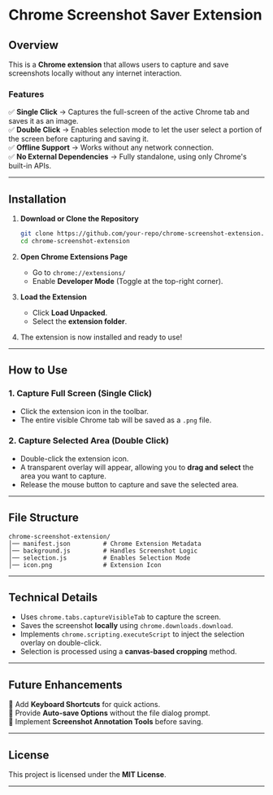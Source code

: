 # Chrome Screenshot Saver Extension

## Overview
This is a **Chrome extension** that allows users to capture and save screenshots locally without any internet interaction. 

### **Features**
✅ **Single Click** → Captures the full-screen of the active Chrome tab and saves it as an image.  
✅ **Double Click** → Enables selection mode to let the user select a portion of the screen before capturing and saving it.  
✅ **Offline Support** → Works without any network connection.  
✅ **No External Dependencies** → Fully standalone, using only Chrome's built-in APIs.

---

## Installation
1. **Download or Clone the Repository**
   ```sh
   git clone https://github.com/your-repo/chrome-screenshot-extension.git
   cd chrome-screenshot-extension
   ```

2. **Open Chrome Extensions Page**
   - Go to `chrome://extensions/`
   - Enable **Developer Mode** (Toggle at the top-right corner).

3. **Load the Extension**
   - Click **Load Unpacked**.
   - Select the **extension folder**.

4. The extension is now installed and ready to use!

---

## How to Use
### **1. Capture Full Screen (Single Click)**
- Click the extension icon in the toolbar.
- The entire visible Chrome tab will be saved as a `.png` file.

### **2. Capture Selected Area (Double Click)**
- Double-click the extension icon.
- A transparent overlay will appear, allowing you to **drag and select** the area you want to capture.
- Release the mouse button to capture and save the selected area.

---

## File Structure
```
chrome-screenshot-extension/
│── manifest.json         # Chrome Extension Metadata
│── background.js         # Handles Screenshot Logic
│── selection.js          # Enables Selection Mode
│── icon.png              # Extension Icon
```

---

## Technical Details
- Uses `chrome.tabs.captureVisibleTab` to capture the screen.
- Saves the screenshot **locally** using `chrome.downloads.download`.
- Implements `chrome.scripting.executeScript` to inject the selection overlay on double-click.
- Selection is processed using a **canvas-based cropping** method.

---

## Future Enhancements
🚀 Add **Keyboard Shortcuts** for quick actions.  
🚀 Provide **Auto-save Options** without the file dialog prompt.  
🚀 Implement **Screenshot Annotation Tools** before saving.

---

## License
This project is licensed under the **MIT License**.

---
